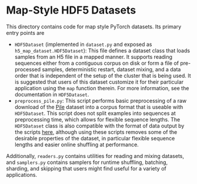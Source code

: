 # Map-Style HDF5 Datasets

This directory contains code for map style PyTorch datasets. Its primary entry points are
* `HDF5Dataset` (implemented in `dataset.py` and exposed as `h5_map_dataset.HDF5Dataset`): This file defines a dataset class that loads samples from an H5 file in a mapped manner. It supports reading sequences either from a contiguous corpus on disk or form a file of pre-processed samples, deterministic restart, dataset mixing, and a data order that is independent of the setup of the cluster that is being used. It is suggested that users of this dataset customize it for their particular application using the `map` function therein. For more information, see the documentation in `HDF5Dataset`.
* `preprocess_pile.py`: This script performs basic preprocessing of a raw download of the [Pile](https://pile.eleuther.ai/) dataset into a corpus format that is useable with `HDF5Dataset`. This script does not split examples into sequences at preprocessing time, which allows for flexible sequence lengths. The `HDF5Dataset` class is also compatible with the format of data output by the scripts [here](../../../data_preparation/data_preprocessing/), although using these scripts removes some of the desirable properties of the dataset, in particular flexible sequence lengths and easier online shuffling at performance.

Additionally, `readers.py` contains utilities for reading and mixing datasets, and `samplers.py` contains samplers for runtime shuffling, batching, sharding, and skipping that users might find useful for a variety of applications.
